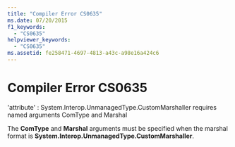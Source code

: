 ```yaml
---
title: "Compiler Error CS0635"
ms.date: 07/20/2015
f1_keywords: 
  - "CS0635"
helpviewer_keywords: 
  - "CS0635"
ms.assetid: fe258471-4697-4813-a43c-a98e16a424c6
---
```

# Compiler Error CS0635
'attribute' : System.Interop.UnmanagedType.CustomMarshaller requires named arguments ComType and Marshal  
  
 The **ComType** and **Marshal** arguments must be specified when the marshal format is **System.Interop.UnmanagedType.CustomMarshaller**.
